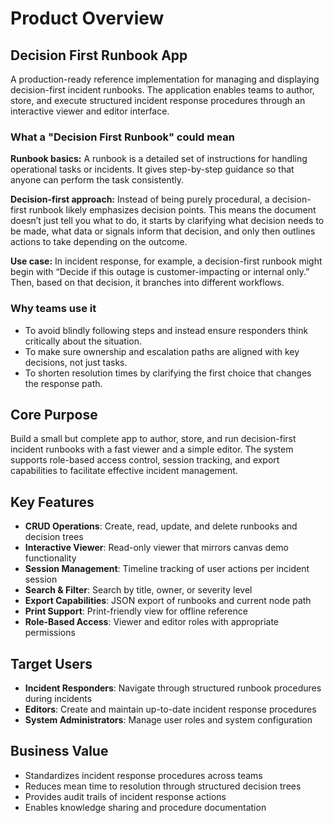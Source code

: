 # Product Overview

## Decision First Runbook App

A production-ready reference implementation for managing and displaying decision-first incident runbooks. The application enables teams to author, store, and execute structured incident response procedures through an interactive viewer and editor interface.

### What a "Decision First Runbook" could mean

**Runbook basics:** A runbook is a detailed set of instructions for handling operational tasks or incidents. It gives step-by-step guidance so that anyone can perform the task consistently.

**Decision-first approach:** Instead of being purely procedural, a decision-first runbook likely emphasizes decision points. This means the document doesn’t just tell you what to do, it starts by clarifying what decision needs to be made, what data or signals inform that decision, and only then outlines actions to take depending on the outcome.

**Use case:** In incident response, for example, a decision-first runbook might begin with “Decide if this outage is customer-impacting or internal only.” Then, based on that decision, it branches into different workflows.

### Why teams use it

- To avoid blindly following steps and instead ensure responders think critically about the situation.
- To make sure ownership and escalation paths are aligned with key decisions, not just tasks.
- To shorten resolution times by clarifying the first choice that changes the response path.

## Core Purpose

Build a small but complete app to author, store, and run decision-first incident runbooks with a fast viewer and a simple editor. The system supports role-based access control, session tracking, and export capabilities to facilitate effective incident management.

## Key Features

- **CRUD Operations**: Create, read, update, and delete runbooks and decision trees
- **Interactive Viewer**: Read-only viewer that mirrors canvas demo functionality
- **Session Management**: Timeline tracking of user actions per incident session
- **Search & Filter**: Search by title, owner, or severity level
- **Export Capabilities**: JSON export of runbooks and current node path
- **Print Support**: Print-friendly view for offline reference
- **Role-Based Access**: Viewer and editor roles with appropriate permissions

## Target Users

- **Incident Responders**: Navigate through structured runbook procedures during incidents
- **Editors**: Create and maintain up-to-date incident response procedures
- **System Administrators**: Manage user roles and system configuration

## Business Value

- Standardizes incident response procedures across teams
- Reduces mean time to resolution through structured decision trees
- Provides audit trails of incident response actions
- Enables knowledge sharing and procedure documentation
